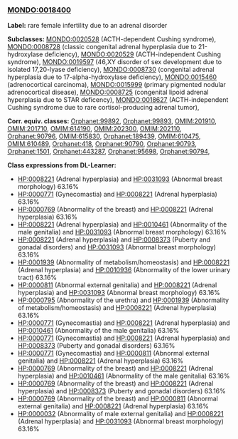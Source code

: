 
### [MONDO:0018400](http://purl.obolibrary.org/obo/MONDO_0018400)
**Label:** rare female infertility due to an adrenal disorder

**Subclasses:** [MONDO:0020528](http://purl.obolibrary.org/obo/MONDO_0020528) (ACTH-dependent Cushing syndrome), [MONDO:0008728](http://purl.obolibrary.org/obo/MONDO_0008728) (classic congenital adrenal hyperplasia due to 21-hydroxylase deficiency), [MONDO:0020529](http://purl.obolibrary.org/obo/MONDO_0020529) (ACTH-independent Cushing syndrome), [MONDO:0019597](http://purl.obolibrary.org/obo/MONDO_0019597) (46,XY disorder of sex development due to isolated 17,20-lyase deficiency), [MONDO:0008730](http://purl.obolibrary.org/obo/MONDO_0008730) (congenital adrenal hyperplasia due to 17-alpha-hydroxylase deficiency), [MONDO:0015460](http://purl.obolibrary.org/obo/MONDO_0015460) (adrenocortical carcinoma), [MONDO:0015999](http://purl.obolibrary.org/obo/MONDO_0015999) (primary pigmented nodular adrenocortical disease), [MONDO:0008725](http://purl.obolibrary.org/obo/MONDO_0008725) (congenital lipoid adrenal hyperplasia due to STAR deficency), [MONDO:0018627](http://purl.obolibrary.org/obo/MONDO_0018627) (ACTH-independent Cushing syndrome due to rare cortisol-producing adrenal tumor), 

**Corr. equiv. classes:** [Orphanet:99892](http://www.orpha.net/ORDO/Orphanet_99892), [Orphanet:99893](http://www.orpha.net/ORDO/Orphanet_99893), [OMIM:201910](http://purl.obolibrary.org/obo/OMIM_201910), [OMIM:201710](http://purl.obolibrary.org/obo/OMIM_201710), [OMIM:614190](http://purl.obolibrary.org/obo/OMIM_614190), [OMIM:202300](http://purl.obolibrary.org/obo/OMIM_202300), [OMIM:202110](http://purl.obolibrary.org/obo/OMIM_202110), [Orphanet:90796](http://www.orpha.net/ORDO/Orphanet_90796), [OMIM:615830](http://purl.obolibrary.org/obo/OMIM_615830), [Orphanet:189439](http://www.orpha.net/ORDO/Orphanet_189439), [OMIM:610475](http://purl.obolibrary.org/obo/OMIM_610475), [OMIM:610489](http://purl.obolibrary.org/obo/OMIM_610489), [Orphanet:418](http://www.orpha.net/ORDO/Orphanet_418), [Orphanet:90790](http://www.orpha.net/ORDO/Orphanet_90790), [Orphanet:90793](http://www.orpha.net/ORDO/Orphanet_90793), [Orphanet:1501](http://www.orpha.net/ORDO/Orphanet_1501), [Orphanet:443287](http://www.orpha.net/ORDO/Orphanet_443287), [Orphanet:95698](http://www.orpha.net/ORDO/Orphanet_95698), [Orphanet:90794](http://www.orpha.net/ORDO/Orphanet_90794), 

**Class expressions from DL-Learner:**

- [HP:0008221](http://purl.obolibrary.org/obo/HP_0008221) (Adrenal hyperplasia) and [HP:0031093](http://purl.obolibrary.org/obo/HP_0031093) (Abnormal breast morphology) 63.16%
- [HP:0000771](http://purl.obolibrary.org/obo/HP_0000771) (Gynecomastia) and [HP:0008221](http://purl.obolibrary.org/obo/HP_0008221) (Adrenal hyperplasia) 63.16%
- [HP:0000769](http://purl.obolibrary.org/obo/HP_0000769) (Abnormality of the breast) and [HP:0008221](http://purl.obolibrary.org/obo/HP_0008221) (Adrenal hyperplasia) 63.16%
- [HP:0008221](http://purl.obolibrary.org/obo/HP_0008221) (Adrenal hyperplasia) and [HP:0010461](http://purl.obolibrary.org/obo/HP_0010461) (Abnormality of the male genitalia) and [HP:0031093](http://purl.obolibrary.org/obo/HP_0031093) (Abnormal breast morphology) 63.16%
- [HP:0008221](http://purl.obolibrary.org/obo/HP_0008221) (Adrenal hyperplasia) and [HP:0008373](http://purl.obolibrary.org/obo/HP_0008373) (Puberty and gonadal disorders) and [HP:0031093](http://purl.obolibrary.org/obo/HP_0031093) (Abnormal breast morphology) 63.16%
- [HP:0001939](http://purl.obolibrary.org/obo/HP_0001939) (Abnormality of metabolism/homeostasis) and [HP:0008221](http://purl.obolibrary.org/obo/HP_0008221) (Adrenal hyperplasia) and [HP:0010936](http://purl.obolibrary.org/obo/HP_0010936) (Abnormality of the lower urinary tract) 63.16%
- [HP:0000811](http://purl.obolibrary.org/obo/HP_0000811) (Abnormal external genitalia) and [HP:0008221](http://purl.obolibrary.org/obo/HP_0008221) (Adrenal hyperplasia) and [HP:0031093](http://purl.obolibrary.org/obo/HP_0031093) (Abnormal breast morphology) 63.16%
- [HP:0000795](http://purl.obolibrary.org/obo/HP_0000795) (Abnormality of the urethra) and [HP:0001939](http://purl.obolibrary.org/obo/HP_0001939) (Abnormality of metabolism/homeostasis) and [HP:0008221](http://purl.obolibrary.org/obo/HP_0008221) (Adrenal hyperplasia) 63.16%
- [HP:0000771](http://purl.obolibrary.org/obo/HP_0000771) (Gynecomastia) and [HP:0008221](http://purl.obolibrary.org/obo/HP_0008221) (Adrenal hyperplasia) and [HP:0010461](http://purl.obolibrary.org/obo/HP_0010461) (Abnormality of the male genitalia) 63.16%
- [HP:0000771](http://purl.obolibrary.org/obo/HP_0000771) (Gynecomastia) and [HP:0008221](http://purl.obolibrary.org/obo/HP_0008221) (Adrenal hyperplasia) and [HP:0008373](http://purl.obolibrary.org/obo/HP_0008373) (Puberty and gonadal disorders) 63.16%
- [HP:0000771](http://purl.obolibrary.org/obo/HP_0000771) (Gynecomastia) and [HP:0000811](http://purl.obolibrary.org/obo/HP_0000811) (Abnormal external genitalia) and [HP:0008221](http://purl.obolibrary.org/obo/HP_0008221) (Adrenal hyperplasia) 63.16%
- [HP:0000769](http://purl.obolibrary.org/obo/HP_0000769) (Abnormality of the breast) and [HP:0008221](http://purl.obolibrary.org/obo/HP_0008221) (Adrenal hyperplasia) and [HP:0010461](http://purl.obolibrary.org/obo/HP_0010461) (Abnormality of the male genitalia) 63.16%
- [HP:0000769](http://purl.obolibrary.org/obo/HP_0000769) (Abnormality of the breast) and [HP:0008221](http://purl.obolibrary.org/obo/HP_0008221) (Adrenal hyperplasia) and [HP:0008373](http://purl.obolibrary.org/obo/HP_0008373) (Puberty and gonadal disorders) 63.16%
- [HP:0000769](http://purl.obolibrary.org/obo/HP_0000769) (Abnormality of the breast) and [HP:0000811](http://purl.obolibrary.org/obo/HP_0000811) (Abnormal external genitalia) and [HP:0008221](http://purl.obolibrary.org/obo/HP_0008221) (Adrenal hyperplasia) 63.16%
- [HP:0000032](http://purl.obolibrary.org/obo/HP_0000032) (Abnormality of male external genitalia) and [HP:0008221](http://purl.obolibrary.org/obo/HP_0008221) (Adrenal hyperplasia) and [HP:0031093](http://purl.obolibrary.org/obo/HP_0031093) (Abnormal breast morphology) 63.16%


